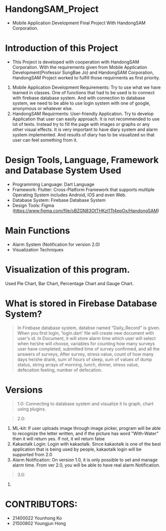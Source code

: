 # HandongSAM_Project
* Mobile Application Development Final Project With HandongSAM Corporation.

# Introduction of this Project
* This Project is developed with cooperation with HandongSAM Corporation. With the requirements given from Mobile Application Development(Professor SungBae Jo) and HandongSAM Corporation, HandongSAM Project worked to fulfill those requirments as first priority. 

1. Mobile Application Development Requirements: Try to use what we have learned in classes. One of functions that had to be used is to connect with firebase database system. And with connection to database system, we need to be able to use login system with one of google, anonymous or whatever else.
2. HandongSAM Requirments: User-friendly Application. Try to develop Application that user can easily approach. It is not recommended to use lot of texts. Instead try to fill the page with images or graphs or any other visual effects. It is very important to have diary system and alarm system implemented. And results of diary has to be visualized so that user can feel something from it.

# Design Tools, Language, Framework and Database System Used
* Programming Language: Dart Language
* Framework: Flutter: Cross-Platform Framework that supports multiple Operating System includes Android, IOS and even Web.
* Database System: Firebase Database System
* Design Tools: Figma (https://www.figma.com/file/oBZGN83OtTHKzI1Tt4epOx/HandongSAM)

# Main Functions
* Alarm System (Notification for version 2.0)
* Visualization Techniques

# Visualization of this program.
Used Pie Chart, Bar Chart, Percentage Chart and Gauge Chart.

# What is stored in Firebase Database System?
> In Firebase database system, databse named "Daily_Record" is given. When you first login, 'login.dart' file will create new document with user's id.
> In Document, it will store alarm time which user will select when he/she will choose, variables for counting how many surveys user have completed, submitted time of survey confirmed, and all the answers of surveys,
> After survey, stress value, count of how many days he/she drank, sum of hours of sleep, sum of values of dump status, string arrays of morning, lunch, dinner, stress value, defecation feeling, number of defecation.

# Versions
> 1.0: Connecting to database system and visualize it to graph, chart using plugins.

> 2.0:
1. ML-kit: If user uploads image through image picker, program will be able to recognize the letter written, and if the picture has word "With-Water" then it will return yes. If not, it wil return false
2. Kakaotalk Login: Login with kakaotalk. Since kakaotalk is one of the best application that is being used by people, kakaotalk login will be supported from 2.0
3. Alarm Notification: On version 1.0, it is only possible to set and manage alarm time. From ver 2.0, you will be able to have real alarm Notification.

>3.0:
1. 

# CONTRIBUTORS:
* 21400022 Younhong Ko
* 21500802 Youngjun Hong

